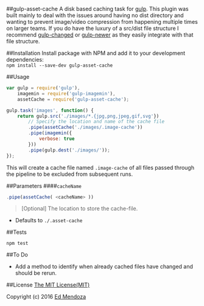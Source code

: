 ##gulp-asset-cache
A disk based caching task for [gulp](http://gulpjs.com/). This plugin was built mainly to deal with the issues around having no dist directory and wanting to prevent image/video compression from happening multiple times on larger teams. If you do have the luxury of a src/dist file structure I recommend [gulp-changed](https://www.npmjs.com/package/gulp-changed) or [gulp-newer](https://www.npmjs.com/package/gulp-newer) as they easily integrate with that file structure.

##Installation
Install package with NPM and add it to your development dependencies:  
`npm install --save-dev gulp-asset-cache`

##Usage
```javascript
var gulp = require('gulp'),
	imagemin = require('gulp-imagemin'),
	assetCache = require('gulp-asset-cache');

gulp.task('images', function() {
	return gulp.src('./images/*.{jpg,png,jpeg,gif,svg'})
		// Specify the location and name of the cache file
		.pipe(assetCache('./images/.image-cache'))
		.pipe(imagemin({
			verbose: true
		}))
		.pipe(gulp.dest('./images/'));
});
```

This will create a cache file named `.image-cache` of all files passed through the pipeline to be excluded from subsequent runs. 

##Parameters
####`cacheName`
```javascript
.pipe(assetCache( <cacheName> ))
```
> [Optional] The location to store the cache-file.

* Defaults to `./.asset-cache`


##Tests
```
npm test
```

##To Do
* Add a method to identify when already cached files have changed and should be rerun.

##License
[The MIT License(MIT)](https://github.com/Polyneue/gulp-asset-cache/blob/master/LICENSE)  

Copyright (c) 2016 [Ed Mendoza](http://www.edmendoza.com)